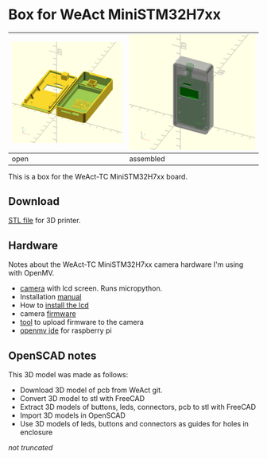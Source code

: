 # Box for WeAct MiniSTM32H7xx
| ![](MiniSTM32H7xx_box.png) | ![](assembled.png) |
|--|--|
| open | assembled|

 

This is a box for the WeAct-TC MiniSTM32H7xx board.

## Download

[STL file](https://github.com/koendv/weact-mini-stm32h7xx-box/releases) for 3D printer.

## Hardware

Notes about the WeAct-TC MiniSTM32H7xx camera hardware I'm using with OpenMV.

- [camera](https://www.aliexpress.com/item/1005001475058305.html) with lcd screen. Runs micropython.
- Installation [manual](https://github.com/WeActTC/MiniSTM32H7xx)
- How to [install the lcd](https://m.bilibili.com/video/av286164536)
- camera [firmware](https://gitee.com/WeAct-TC/MiniSTM32H7xx/tree/master/SDK/openmv/Firmwares/)
- [tool](https://gitee.com/WeAct-TC/MiniSTM32H7xx/tree/master/Soft) to upload firmware to the camera
- [openmv ide](https://github.com/koendv/openmv-ide-raspberrypi) for raspberry pi

## OpenSCAD notes

This 3D model was made as follows:

- Download 3D model of pcb from WeAct git.
- Convert 3D model to stl with FreeCAD
- Extract 3D models of buttons, leds, connectors, pcb to stl with FreeCAD
- Import 3D models in OpenSCAD
- Use 3D models of leds, buttons and connectors as guides for holes in enclosure

*not truncated*
